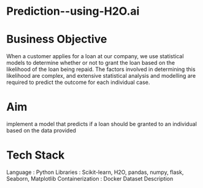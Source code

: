 # Prediction--using-H2O.ai

# Business Objective

When a customer applies for a loan at our company, we use statistical models to determine whether or not to grant the loan based on the likelihood of the loan being repaid. The factors involved in determining this likelihood are complex, and extensive statistical analysis and modelling are required to predict the outcome for each individual case.

# Aim

implement a model that predicts if a loan should be granted to an individual based on the data provided

 

# Tech Stack

Language : Python
Libraries : Scikit-learn, H2O, pandas, numpy, flask, Seaborn, Matplotlib
Containerization : Docker
Dataset Description
